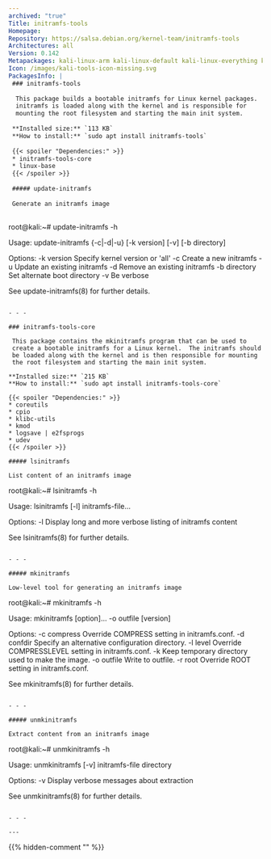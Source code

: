 ```yaml
---
archived: "true"
Title: initramfs-tools
Homepage: 
Repository: https://salsa.debian.org/kernel-team/initramfs-tools
Architectures: all
Version: 0.142
Metapackages: kali-linux-arm kali-linux-default kali-linux-everything kali-linux-headless kali-linux-large kali-linux-nethunter 
Icon: /images/kali-tools-icon-missing.svg
PackagesInfo: |
 ### initramfs-tools
 
  This package builds a bootable initramfs for Linux kernel packages.  The
  initramfs is loaded along with the kernel and is responsible for
  mounting the root filesystem and starting the main init system.
 
 **Installed size:** `113 KB`  
 **How to install:** `sudo apt install initramfs-tools`  
 
 {{< spoiler "Dependencies:" >}}
 * initramfs-tools-core 
 * linux-base
 {{< /spoiler >}}
 
 ##### update-initramfs
 
 Generate an initramfs image
 
 ```
 root@kali:~# update-initramfs -h
 
 Usage: update-initramfs {-c|-d|-u} [-k version] [-v] [-b directory]
 
 Options:
  -k version	Specify kernel version or 'all'
  -c		Create a new initramfs
  -u		Update an existing initramfs
  -d		Remove an existing initramfs
  -b directory	Set alternate boot directory
  -v		Be verbose
 
 See update-initramfs(8) for further details.
 
 ```
 
 - - -
 
 ### initramfs-tools-core
 
  This package contains the mkinitramfs program that can be used to
  create a bootable initramfs for a Linux kernel.  The initramfs should
  be loaded along with the kernel and is then responsible for mounting
  the root filesystem and starting the main init system.
 
 **Installed size:** `215 KB`  
 **How to install:** `sudo apt install initramfs-tools-core`  
 
 {{< spoiler "Dependencies:" >}}
 * coreutils 
 * cpio 
 * klibc-utils 
 * kmod
 * logsave | e2fsprogs 
 * udev
 {{< /spoiler >}}
 
 ##### lsinitramfs
 
 List content of an initramfs image
 
 ```
 root@kali:~# lsinitramfs -h
 
 Usage: lsinitramfs [-l] initramfs-file...
 
 Options:
   -l   Display long and more verbose listing of initramfs content
 
 See lsinitramfs(8) for further details.
 
 ```
 
 - - -
 
 ##### mkinitramfs
 
 Low-level tool for generating an initramfs image
 
 ```
 root@kali:~# mkinitramfs -h
 
 Usage: mkinitramfs [option]... -o outfile [version]
 
 Options:
   -c compress	Override COMPRESS setting in initramfs.conf.
   -d confdir	Specify an alternative configuration directory.
   -l level	Override COMPRESSLEVEL setting in initramfs.conf.
   -k		Keep temporary directory used to make the image.
   -o outfile	Write to outfile.
   -r root	Override ROOT setting in initramfs.conf.
 
 See mkinitramfs(8) for further details.
 
 ```
 
 - - -
 
 ##### unmkinitramfs
 
 Extract content from an initramfs image
 
 ```
 root@kali:~# unmkinitramfs -h
 
 Usage: unmkinitramfs [-v] initramfs-file directory
 
 Options:
   -v   Display verbose messages about extraction
 
 See unmkinitramfs(8) for further details.
 
 ```
 
 - - -
 
---
```

{{% hidden-comment "<!--Do not edit anything above this line-->" %}}
